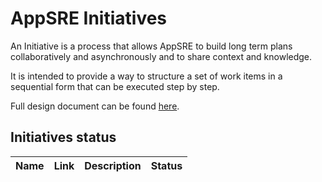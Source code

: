 # AppSRE Initiatives

An Initiative is a process that allows AppSRE to build long term plans collaboratively and asynchronously and to share context and knowledge.

It is intended to provide a way to structure a set of work items in a sequential form that can be executed step by step.

Full design document can be found [here](/docs/app-sre/design-docs/initiative-process.md).

## Initiatives status

| Name | Link | Description | Status |
|------|------|-------------|--------|
